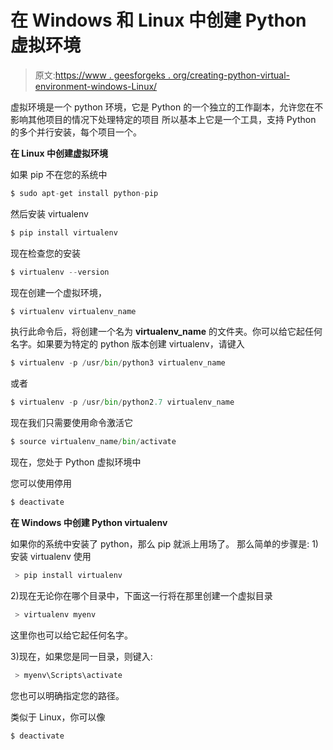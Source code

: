 # 在 Windows 和 Linux 中创建 Python 虚拟环境

> 原文:[https://www . geesforgeks . org/creating-python-virtual-environment-windows-Linux/](https://www.geeksforgeeks.org/creating-python-virtual-environment-windows-linux/)

虚拟环境是一个 python 环境，它是 Python 的一个独立的工作副本，允许您在不影响其他项目的情况下处理特定的项目
所以基本上它是一个工具，支持 Python 的多个并行安装，每个项目一个。

**在 Linux 中创建虚拟环境**

如果 pip 不在您的系统中

```py
$ sudo apt-get install python-pip
```

然后安装 virtualenv

```py
$ pip install virtualenv
```

现在检查您的安装

```py
$ virtualenv --version
```

现在创建一个虚拟环境，

```py
$ virtualenv virtualenv_name
```

执行此命令后，将创建一个名为 **virtualenv_name** 的文件夹。你可以给它起任何名字。如果要为特定的 python 版本创建 virtualenv，请键入

```py
$ virtualenv -p /usr/bin/python3 virtualenv_name
```

或者

```py
$ virtualenv -p /usr/bin/python2.7 virtualenv_name
```

现在我们只需要使用命令激活它

```py
$ source virtualenv_name/bin/activate
```

现在，您处于 Python 虚拟环境中

您可以使用停用

```py
$ deactivate
```

**在 Windows 中创建 Python virtualenv**

如果你的系统中安装了 python，那么 pip 就派上用场了。
那么简单的步骤是:
1)安装 virtualenv 使用

```py
 > pip install virtualenv 
```

2)现在无论你在哪个目录中，下面这一行将在那里创建一个虚拟目录

```py
 > virtualenv myenv
```

这里你也可以给它起任何名字。

3)现在，如果您是同一目录，则键入:

```py
 > myenv\Scripts\activate
```

您也可以明确指定您的路径。

类似于 Linux，你可以像

```py
$ deactivate
```